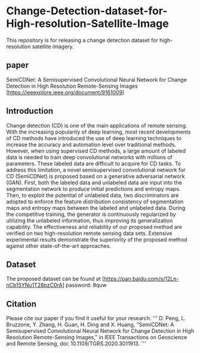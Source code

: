 # Change-Detection-dataset-for-High-resolution-Satellite-Image
This repository is for releasing a change detection dataset for high-resolution satellite imagery.

## paper
SemiCDNet: A Semisupervised Convolutional Neural Network for Change Detection in High Resolution Remote-Sensing Images [https://ieeexplore.ieee.org/document/9161009]
## Introduction
Change detection (CD) is one of the main applications of remote sensing. With the increasing popularity of
deep learning, most recent developments of CD methods have
introduced the use of deep learning techniques to increase
the accuracy and automation level over traditional methods.
However, when using supervised CD methods, a large amount of
labeled data is needed to train deep convolutional networks with
millions of parameters. These labeled data are difficult to acquire
for CD tasks. To address this limitation, a novel semisupervised
convolutional network for CD (SemiCDNet) is proposed based
on a generative adversarial network (GAN). First, both the
labeled data and unlabeled data are input into the segmentation
network to produce initial predictions and entropy maps. Then,
to exploit the potential of unlabeled data, two discriminators
are adopted to enforce the feature distribution consistency of
segmentation maps and entropy maps between the labeled and
unlabeled data. During the competitive training, the generator is
continuously regularized by utilizing the unlabeled information,
thus improving its generalization capability. The effectiveness
and reliability of our proposed method are verified on two
high-resolution remote sensing data sets. Extensive experimental
results demonstrate the superiority of the proposed method
against other state-of-the-art approaches.
## Dataset
The proposed dataset can be found at [https://pan.baidu.com/s/12Ln-nCb15YNu1T28pzC0rA] password: 8quw

## Citation
Please cite our paper if you find it useful for your research.
'''
D. Peng, L. Bruzzone, Y. Zhang, H. Guan, H. Ding and X. Huang, "SemiCDNet: A Semisupervised Convolutional Neural Network for Change Detection in High Resolution Remote-Sensing Images," in IEEE Transactions on Geoscience and Remote Sensing, doi: 10.1109/TGRS.2020.3011913.
'''
